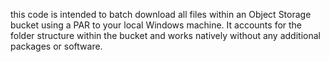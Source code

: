 this code is intended to batch download all files within an Object Storage bucket using a PAR to your local Windows machine. 
It accounts for the folder structure within the bucket and works natively without any additional packages or software. 

